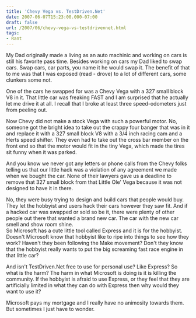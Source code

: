 ```yaml
---
title: 'Chevy Vega vs. TestDriven.Net'
date: 2007-06-07T15:23:00.000-07:00
draft: false
url: /2007/06/chevy-vega-vs-testdrivennet.html
tags: 
- Rant
---
```


My Dad originally made a living as an auto machinic and working on cars is still his favorite pass time. Besides working on cars my Dad liked to swap cars. Swap cars, car parts, you name it he would swap it. The benefit of that to me was that I was exposed (read - drove) to a lot of different cars, some clunkers some not.  
  
One of the cars he swapped for was a Chevy Vega with a 327 small block V8 in it. That little car was freaking FAST and I am surprised that he actually let me drive it at all. I recall that I broke at least three speed-odometers just from peeling out.  
  
Now Chevy did not make a stock Vega with such a powerful motor. No, someone got the bright idea to take out the crappy four banger that was in it and replace it with a 327 small block V8 with a 3/4 inch racing cam and a Herts speed shifter. They even had to take out the cross bar member on the front end so that the motor would fit in the tiny Vega, which made the tires sit funny when it was parked.  
  
And you know we never got any letters or phone calls from the Chevy folks telling us that our little hack was a violation of any agreement we made when we bought the car. None of their lawyers gave us a deadline to remove that 327 small block from that Little Ole' Vega because it was not designed to have it in there.  
  
No, they were busy trying to design and build cars that people would buy. They let the hobbyist and users hack their cars however they saw fit. And if a hacked car was swapped or sold so be it, there were plenty of other people out there that wanted a brand new car. The car with the new car smell and show room shine.  
So Microsoft has a cute little tool called Express and it is for the hobbyist. Doesn't Microsoft know that hobbyist like to ripe into things to see how they work? Haven't they been following the Make movement? Don't they know that the hobbyist really wants to put the big screaming fast race engine in that little car?  
  
And isn't TestDriven.Net free to use for personal use? Like Express? So what is the harm? The harm in what Microsoft is doing is it is killing the community. If the hobbyist is afraid to use Express, or they feel that they are artificially limited in what they can do with Express then why would they want to use it?  
  
Microsoft pays my mortgage and I really have no animosity towards them. But sometimes I just have to wonder.